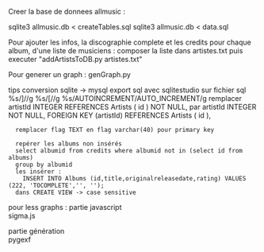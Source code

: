 Creer la base de donnees allmusic :

sqlite3 allmusic.db < createTables.sql
sqlite3 allmusic.db < data.sql

Pour ajouter les infos, la discographie complete et les credits pour chaque album, d'une liste de musiciens :
composer la liste dans artistes.txt
puis executer "addArtistsToDB.py artistes.txt"

Pour generer un graph : genGraph.py

tips
  conversion sqlite -> mysql
    export sql avec sqlitestudio
    sur fichier sql
      %s/\]//g
      %s/\[//g
      %s/AUTOINCREMENT/AUTO_INCREMENT/g
        remplacer 
         artistId INTEGER REFERENCES Artists ( id )
                              NOT NULL,
        par 
         artistId INTEGER NOT NULL, FOREIGN KEY (artistId) REFERENCES Artists ( id ),

      remplacer flag TEXT en flag varchar(40) pour primary key  
      
      repérer les albums non insérés
      select albumid from credits where albumid not in (select id from albums)
      group by albumid
      les insérer : 
        INSERT INTO Albums (id,title,originalreleasedate,rating) VALUES (222, 'TOCOMPLETE','', '');
      dans CREATE VIEW -> case sensitive




pour less graphs : 
  partie javascript   
    sigma.js

  partie génération   
    pygexf
